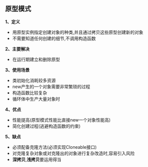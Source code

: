 ## 原型模式

**1、定义**
- 用原型实例指定创建对象的种类,并且通过拷贝这些原型创建新的对象
- 不需要知道任何创建的细节,不调用构造函数

**2、主要解决**
- 在运行期建立和删除原型

**3、使用场景**
- 类初始化消耗较多资源
- new产生的一个对象需要非常繁琐的过程
- 构造函数比较复杂
- 循环体中生产大量对象时

**4、优点**
- 性能提高(原型模式性能比直接new一个对象性能高)
- 简化创建过程(逃避构造函数的约束)

**5、缺点**
- 必须配备克隆方法(必须实现Cloneable接口)
- 对克隆复杂对象或对克隆出的对象进行复杂改造时,容易引入风险
-  **深拷贝**,**浅拷贝**要运用得当